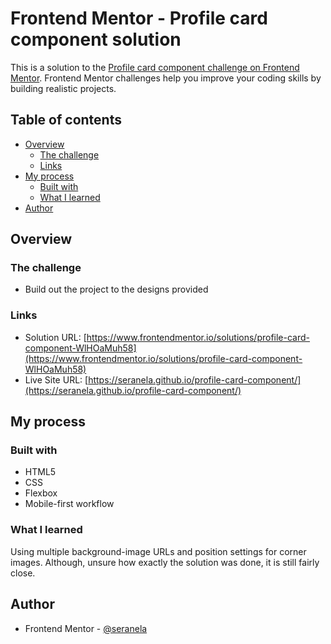 # Frontend Mentor - Profile card component solution

This is a solution to the [Profile card component challenge on Frontend Mentor](https://www.frontendmentor.io/challenges/profile-card-component-cfArpWshJ). Frontend Mentor challenges help you improve your coding skills by building realistic projects. 

## Table of contents

- [Overview](#overview)
  - [The challenge](#the-challenge)
  - [Links](#links)
- [My process](#my-process)
  - [Built with](#built-with)
  - [What I learned](#what-i-learned)
- [Author](#author)

## Overview

### The challenge

- Build out the project to the designs provided

### Links

- Solution URL: [https://www.frontendmentor.io/solutions/profile-card-component-WlHOaMuh58](https://www.frontendmentor.io/solutions/profile-card-component-WlHOaMuh58)
- Live Site URL: [https://seranela.github.io/profile-card-component/](https://seranela.github.io/profile-card-component/)

## My process

### Built with

- HTML5
- CSS
- Flexbox
- Mobile-first workflow

### What I learned

Using multiple background-image URLs and position settings for corner images. Although, unsure how exactly the solution was done, it is still fairly close.

## Author

- Frontend Mentor - [@seranela](https://www.frontendmentor.io/profile/seranela)